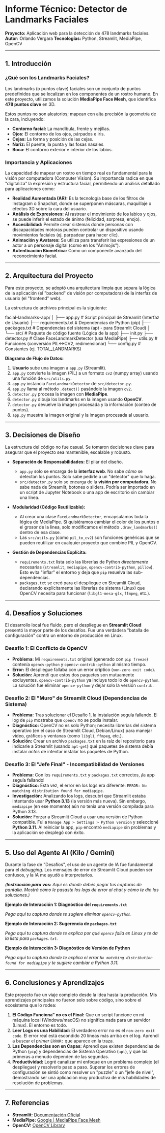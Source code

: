 # Informe Técnico: Detector de Landmarks Faciales

**Proyecto:** Aplicación web para la detección de 478 landmarks faciales.
**Autor:** Orlando Vergara
**Tecnologías:** Python, Streamlit, MediaPipe, OpenCV

---

## 1. Introducción

### ¿Qué son los Landmarks Faciales?

Los landmarks (o puntos clave) faciales son un conjunto de puntos predefinidos que se localizan en los componentes de un rostro humano. En este proyecto, utilizamos la solución **MediaPipe Face Mesh**, que identifica **478 puntos clave** en 3D.

Estos puntos no son aleatorios; mapean con alta precisión la geometría de la cara, incluyendo:

* **Contorno facial:** La mandíbula, frente y mejillas.
* **Ojos:** El contorno de los ojos, párpados e iris.
* **Cejas:** La forma y posición de las cejas.
* **Nariz:** El puente, la punta y las fosas nasales.
* **Boca:** El contorno exterior e interior de los labios.

### Importancia y Aplicaciones

La capacidad de mapear un rostro en tiempo real es fundamental para la visión por computadora (Computer Vision). Su importancia radica en que "digitaliza" la expresión y estructura facial, permitiendo un análisis detallado para aplicaciones como:

* **Realidad Aumentada (AR):** Es la tecnología base de los filtros de Instagram o Snapchat, donde se superponen máscaras, maquillaje o efectos 3D sobre la cara del usuario.
* **Análisis de Expresiones:** Al rastrear el movimiento de los labios y ojos, se puede inferir el estado de ánimo (felicidad, sorpresa, enojo).
* **Accesibilidad:** Permite crear sistemas donde personas con discapacidades motoras pueden controlar un dispositivo usando movimientos faciales (ej. parpadear para hacer clic).
* **Animación y Avatares:** Se utiliza para transferir las expresiones de un actor a un personaje digital (como en los "Animojis").
* **Autenticación Biométrica:** Como un componente avanzado del reconocimiento facial.

---

## 2. Arquitectura del Proyecto

Para este proyecto, se adoptó una arquitectura limpia que separa la lógica de la aplicación (el "backend" de visión por computadora) de la interfaz de usuario (el "frontend" web).

La estructura de archivos principal es la siguiente:

facial-landmarks-app/ │ ├── app.py # Script principal de Streamlit (Interfaz de Usuario) ├── requirements.txt # Dependencias de Python (pip) ├── packages.txt # Dependencias del sistema (apt - para Streamlit Cloud) │ └── src/ # Paquete de código fuente (Lógica de la app) ├── init.py ├── detector.py # Clase FaceLandmarkDetector (usa MediaPipe) ├── utils.py # Funciones (conversión PIL<->CV2, redimensionar) └── config.py # Constantes (ej. TOTAL_LANDMARKS)

**Diagrama de Flujo de Datos:**

1.  **Usuario** sube una imagen a `app.py` (Streamlit).
2.  `app.py` convierte la imagen (PIL) a un formato `cv2` (numpy array) usando una función de `src/utils.py`.
3.  `app.py` instancia `FaceLandmarkDetector` de `src/detector.py`.
4.  `app.py` llama al método `.detect()` pasándole la imagen `cv2`.
5.  `detector.py` procesa la imagen con **MediaPipe**.
6.  `detector.py` dibuja los landmarks en la imagen usando **OpenCV**.
7.  `detector.py` devuelve la imagen procesada y la información (conteo de puntos).
8.  `app.py` muestra la imagen original y la imagen procesada al usuario.

---

## 3. Decisiones de Diseño

La estructura del código no fue casual. Se tomaron decisiones clave para asegurar que el proyecto sea mantenible, escalable y robusto.

* **Separación de Responsabilidades:** El pilar del diseño.
    * `app.py` solo se encarga de la **interfaz web**. No sabe *cómo* se detectan los puntos. Solo sabe pedirle a un "detector" que lo haga.
    * `src/detector.py` solo se encarga de la **visión por computadora**. No sabe nada de Streamlit, botones o sliders. Podría ser importado en un script de Jupyter Notebook o una app de escritorio sin cambiar una línea.

* **Modularidad (Código Reutilizable):**
    * Al crear una clase `FaceLandmarkDetector`, encapsulamos toda la lógica de MediaPipe. Si quisiéramos cambiar el color de los puntos o el grosor de la línea, solo modificamos el método `.draw_landmarks()` dentro de esa clase.
    * Las `src/utils.py` (como `pil_to_cv2`) son funciones genéricas que se pueden reutilizar en cualquier proyecto que combine PIL y OpenCV.

* **Gestión de Dependencias Explícita:**
    * `requirements.txt` lista solo las librerías de Python *directamente* necesarias (`streamlit`, `mediapipe`, `opencv-contrib-python`, `pillow`). Esto evita "inflar" el entorno y deja que `pip` resuelva las sub-dependencias.
    * `packages.txt` se creó para el despliegue en Streamlit Cloud, declarando explícitamente las librerías de sistema (Linux) que OpenCV necesita para funcionar (`libgl1-mesa-glx`, `ffmpeg`, etc.).

---

## 4. Desafíos y Soluciones

El desarrollo local fue fluido, pero el despliegue en **Streamlit Cloud** presentó la mayor parte de los desafíos. Fue una verdadera "batalla de configuración" contra un entorno de producción en Linux.

### Desafío 1: El Conflicto de OpenCV

* **Problema:** Mi `requirements.txt` original (generado con `pip freeze`) contenía `opencv-python` y `opencv-contrib-python` al mismo tiempo.
* **Error:** El despliegue fallaba con un error críptico (`non-zero exit code`).
* **Solución:** Aprendí que estos dos paquetes son mutuamente excluyentes. `opencv-contrib-python` ya incluye todo lo de `opencv-python`. La solución fue eliminar `opencv-python` y dejar solo la versión `contrib`.

### Desafío 2: El "Muro" de Streamlit Cloud (Dependencias de Sistema)

* **Problema:** Tras solucionar el Desafío 1, la instalación seguía fallando. El log de `pip` mostraba que `opencv` no se podía instalar.
* **Diagnóstico:** OpenCV no es solo Python; necesita librerías del sistema operativo (en el caso de Streamlit Cloud, Debian/Linux) para manejar video, gráficos y ventanas (como `libgl1`, `ffmpeg`, etc.).
* **Solución:** Crear un archivo `packages.txt` en la raíz del repositorio para indicarle a Streamlit (usando `apt-get`) qué paquetes de sistema debía instalar *antes* de intentar instalar los paquetes de Python.

### Desafío 3: El "Jefe Final" - Incompatibilidad de Versiones

* **Problema:** Con los `requirements.txt` y `packages.txt` correctos, ¡la app seguía fallando!
* **Diagnóstico:** Esta vez, el error en los logs era diferente: `ERROR: No matching distribution found for mediapipe`.
* **Investigación:** Analizando los logs, descubrí que Streamlit estaba intentando usar **Python 3.13** (la versión más nueva). Sin embargo, `mediapipe` (en ese momento) aún no tenía una versión compilada para Python 3.13.
* **Solución:** Forzar a Streamlit Cloud a usar una versión de Python compatible. Fui a `Manage App > Settings > Python version` y seleccioné **Python 3.11**. Al reiniciar la app, `pip` encontró `mediapipe` sin problemas y la aplicación se desplegó con éxito.

---

## 5. Uso del Agente AI (Kilo / Gemini)

Durante la fase de "Desafíos", el uso de un agente de IA fue fundamental para el *debugging*. Los mensajes de error de Streamlit Cloud pueden ser confusos, y la IA me ayudó a interpretarlos.

*(**Instrucción para vos:** Aquí es donde debés pegar tus capturas de pantalla. Mostrá cómo le pasaste los logs de error al chat y cómo te dio las soluciones.)*

**Ejemplo de Interacción 1: Diagnóstico del `requirements.txt`**

*Pega aquí tu captura donde te sugiere eliminar `opencv-python`.*

**Ejemplo de Interacción 2: Sugerencia de `packages.txt`**

*Pega aquí tu captura donde te explica por qué `opencv` falla en Linux y te da la lista para `packages.txt`.*

**Ejemplo de Interacción 3: Diagnóstico de Versión de Python**

*Pega aquí tu captura donde te explica el error `No matching distribution found for mediapipe` y te sugiere cambiar a Python 3.11.*

---

## 6. Conclusiones y Aprendizajes

Este proyecto fue un viaje completo desde la idea hasta la producción. Mis aprendizajes principales no fueron solo sobre código, sino sobre el ecosistema que lo rodea:

1.  **El Código Funciona" no es el Final:** Que un script funcione en mi máquina local (Windows/macOS) no significa nada para un servidor (Linux). El entorno es todo.
2.  **Leer Logs es una Habilidad:** El verdadero error no es el `non-zero exit code`. El error real está escondido 20 líneas más arriba en el log. Aprendí a buscar el *primer* `ERROR:` que aparece en la traza.
3.  **Las Dependencias son en Capas:** Aprendí que existen dependencias de Python (`pip`) y dependencias de Sistema Operativo (`apt`), y que las primeras a menudo dependen de las segundas.
4.  **Productividad:** Logré canalizar mi enfoque en un problema complejo (el despliegue) y resolverlo paso a paso. Superar los errores de configuración se sintió como resolver un "puzzle" o un "jefe de nivel", demostrando ser una aplicación muy productiva de mis habilidades de resolución de problemas.

---

## 7. Referencias

* **Streamlit:** [Documentación Oficial](https://streamlit.io/)
* **MediaPipe:** [Google | MediaPipe Face Mesh](https://developers.google.com/mediapipe/solutions/vision/face_landmarker)
* **OpenCV:** [OpenCV Library](https://opencv.org/)